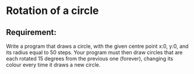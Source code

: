 # Rotation of a circle

## Requirement:

Write a program that draws a circle, with the given centre point x:0, y:0, and its radius equal to 50 steps. Your program must then draw circles that are each rotated 15 degrees from the previous one (forever), changing its colour every time it draws a new circle.